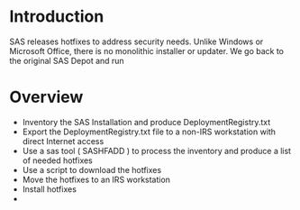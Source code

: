 # Introduction  
SAS releases hotfixes to address security needs.  Unlike Windows or Microsoft Office, there is no monolithic installer or updater. We go back to the original SAS Depot and run 

# Overview 
- Inventory the SAS Installation and produce DeploymentRegistry.txt
- Export the DeploymentRegistry.txt file to a non-IRS workstation with direct Internet access
- Use a sas tool ( SASHFADD ) to process the inventory and produce a list of needed hotfixes
- Use a script to download the hotfixes
- Move the hotfixes to an IRS workstation
- Install hotfixes
- 

